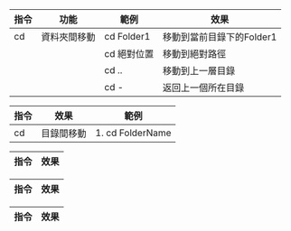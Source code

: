 
指令 | 功能 | 範例 | 效果
---  | --- |  --- | --- 
cd | 資料夾間移動 | cd Folder1 | 移動到當前目錄下的Folder1
|   |            | cd 絕對位置 | 移動到絕對路徑
|   |            | cd .. | 移動到上一層目錄
|   |            | cd -  | 返回上一個所在目錄


| 指令 | 效果       | 範例                                             |
|------|------------|--------------------------------------------------|
cd   | 目錄間移動 | 1. cd FolderName 






指令 | 效果
---  | ---



指令 | 效果
---  | ---



指令 | 效果
---  | ---